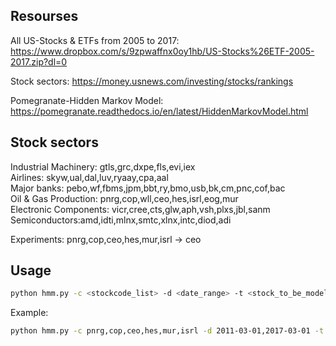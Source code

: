 
## Resourses
All US-Stocks & ETFs from 2005 to 2017:
https://www.dropbox.com/s/9zpwaffnx0oy1hb/US-Stocks%26ETF-2005-2017.zip?dl=0

Stock sectors:
https://money.usnews.com/investing/stocks/rankings

Pomegranate-Hidden Markov Model:
https://pomegranate.readthedocs.io/en/latest/HiddenMarkovModel.html


## Stock sectors 
Industrial Machinery: gtls,grc,dxpe,fls,evi,iex<br />
Airlines: skyw,ual,dal,luv,ryaay,cpa,aal<br />
Major banks: pebo,wf,fbms,jpm,bbt,ry,bmo,usb,bk,cm,pnc,cof,bac<br />
Oil & Gas Production: pnrg,cop,wll,ceo,hes,isrl,eog,mur<br />
Electronic Components: vicr,cree,cts,glw,aph,vsh,plxs,jbl,sanm<br /> 
Semiconductors:amd,idti,mlnx,smtc,xlnx,intc,diod,adi<br />

Experiments:
pnrg,cop,ceo,hes,mur,isrl -> ceo

## Usage
```bash
python hmm.py -c <stockcode_list> -d <date_range> -t <stock_to_be_modeled>
```

Example:
```bash
python hmm.py -c pnrg,cop,ceo,hes,mur,isrl -d 2011-03-01,2017-03-01 -t isrl
```
